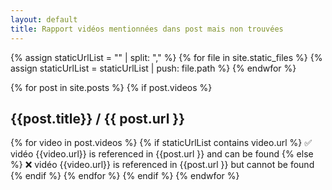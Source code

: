 ```yaml
---
layout: default
title: Rapport vidéos mentionnées dans post mais non trouvées
---
```

{% assign staticUrlList = "" | split: "," %}
{% for file in site.static_files %}
  {% assign staticUrlList = staticUrlList | push: file.path %}
{% endwfor %}

{% for post in site.posts %}
  {% if post.videos %}
## {{post.title}} / {{ post.url }}
  {% for video in post.videos %}
    {% if staticUrlList contains video.url %}
      ✅ vidéo {{video.url}} is referenced in {{post.url }}  and can be found
    {% else %}
      ❌ vidéo {{video.url}} is referenced in {{post.url }}  but cannot be found
    {% endif %}
  {% endfor %}
 {% endif %}
{% endwfor %}

